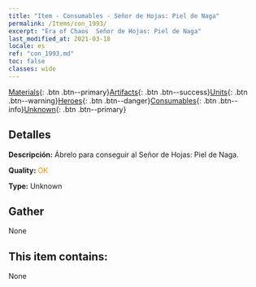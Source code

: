 ```yaml
---
title: "Item - Consumables - Señor de Hojas: Piel de Naga"
permalink: /Items/con_1993/
excerpt: "Era of Chaos  Señor de Hojas: Piel de Naga"
last_modified_at: 2021-03-18
locale: es
ref: "con_1993.md"
toc: false
classes: wide
---
```

 [Materials](/es/Items/){: .btn .btn--primary}[Artifacts](/es/Items/Artifacts/){: .btn .btn--success}[Units](/es/Items/Units/){: .btn .btn--warning}[Heroes](/es/Items/Heroes/){: .btn .btn--danger}[Consumables](/es/Items/Consumables/){: .btn .btn--info}[Unknown](/es/Items/Unknown/){: .btn .btn--primary}

## Detalles
 **Descripción:** Ábrelo para conseguir al Señor de Hojas: Piel de Naga.

 **Quality:** <span style="color: #FF8C00">OK</span>

 **Type:** Unknown

## Gather

  None

## This item contains:

  None

